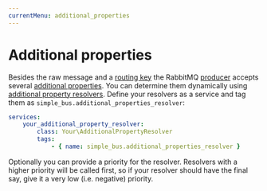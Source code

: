 ```yaml
---
currentMenu: additional_properties
---
```


# Additional properties

Besides the raw message and a [routing key](/doc/routing.md) the RabbitMQ
[producer](https://github.com/php-amqplib/RabbitMqBundle#producer) accepts several [additional
properties](https://github.com/videlalvaro/php-amqplib#optimized-message-publishing). You can determine them dynamically
using [additional property resolvers](http://simplebus.github.io/Asynchronous/doc/additional_properties.md). Define your
resolvers as a service and tag them as `simple_bus.additional_properties_resolver`:

```yaml
services:
    your_additional_property_resolver:
        class: Your\AdditionalPropertyResolver
        tags:
            - { name: simple_bus.additional_properties_resolver }
```

Optionally you can provide a priority for the resolver. Resolvers with a higher priority will be called first, so if
your resolver should have the final say, give it a very low (i.e. negative) priority.
